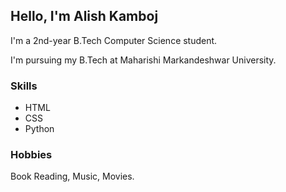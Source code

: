 ## Hello, I'm Alish Kamboj

I'm a 2nd-year B.Tech Computer Science student.

I'm pursuing my B.Tech at Maharishi Markandeshwar University.

### Skills
<ul>
<li> HTML </li>
<li> CSS </li>
<li> Python </li>
</ul>

### Hobbies
Book Reading, Music, Movies.

